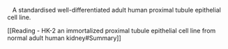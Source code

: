  
 A standardised well-differentiated adult human proximal tubule epithelial cell line.

[[Reading - HK-2 an immortalized proximal tubule epithelial cell line from normal adult human kidney#Summary]]